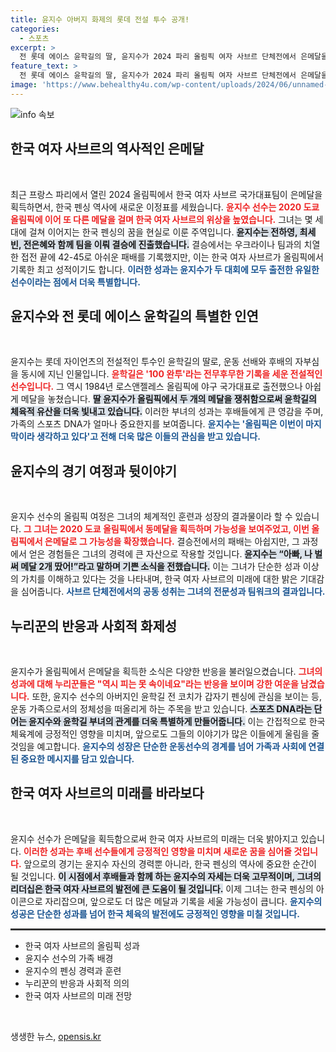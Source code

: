 ```yaml
---
title: 윤지수 아버지 화제의 롯데 전설 투수 공개!
categories:
  - 스포츠
excerpt: >
  전 롯데 에이스 윤학길의 딸, 윤지수가 2024 파리 올림픽 여자 사브르 단체전에서 은메달을 획득하며 역사적인 순간을 만들어냈습니다. 한국 여자 사브르의 새로운 전설, 그녀의 매력적인 이야기와 운동가정의 스토리를 확인해보세요!
feature_text: >
  전 롯데 에이스 윤학길의 딸, 윤지수가 2024 파리 올림픽 여자 사브르 단체전에서 은메달을 획득하며 역사적인 순간을 만들어냈습니다. 한국 여자 사브르의 새로운 전설, 그녀의 매력적인 이야기와 운동가정의 스토리를 확인해보세요!
image: 'https://www.behealthy4u.com/wp-content/uploads/2024/06/unnamed-file.png'
---
```


<p><img src="https://www.behealthy4u.com/wp-content/uploads/2024/06/unnamed-file.png" alt="info 속보" /></p>

<h2 data-ke-size="size26">한국 여자 사브르의 역사적인 은메달</h2>

<p data-ke-size="size16">&nbsp;</p>

<p>최근 프랑스 파리에서 열린 2024 올림픽에서 한국 여자 사브르 국가대표팀이 은메달을 획득하면서, 한국 펜싱 역사에 새로운 이정표를 세웠습니다. <b><span style="color: #ee2323;">윤지수 선수는 2020 도쿄 올림픽에 이어 또 다른 메달을 걸며 한국 여자 사브르의 위상을 높였습니다.</span></b> 그녀는 몇 세대에 걸쳐 이어지는 한국 펜싱의 꿈을 현실로 이룬 주역입니다. <b><span style="background-color: #21538527;">윤지수는 전하영, 최세빈, 전은혜와 함께 팀을 이뤄 결승에 진출했습니다.</span></b> 결승에서는 우크라이나 팀과의 치열한 접전 끝에 42-45로 아쉬운 패배를 기록했지만, 이는 한국 여자 사브르가 올림픽에서 기록한 최고 성적이기도 합니다. <b><span style="color: #1a5490;">이러한 성과는 윤지수가 두 대회에 모두 출전한 유일한 선수이라는 점에서 더욱 특별합니다.</span></b></p>

<h2 data-ke-size="size26">윤지수와 전 롯데 에이스 윤학길의 특별한 인연</h2>

<p data-ke-size="size16">&nbsp;</p>

<p>윤지수는 롯데 자이언츠의 전설적인 투수인 윤학길의 딸로, 운동 선배와 후배의 자부심을 동시에 지닌 인물입니다. <b><span style="color: #ee2323;">윤학길은 '100 완투'라는 전무후무한 기록을 세운 전설적인 선수입니다.</span></b> 그 역시 1984년 로스앤젤레스 올림픽에 야구 국가대표로 출전했으나 아쉽게 메달을 놓쳤습니다. <b><span style="background-color: #21538527;">딸 윤지수가 올림픽에서 두 개의 메달을 쟁취함으로써 윤학길의 체육적 유산을 더욱 빛내고 있습니다.</span></b> 이러한 부녀의 성과는 후배들에게 큰 영감을 주며, 가족의 스포츠 DNA가 얼마나 중요한지를 보여줍니다. <b><span style="color: #1a5490;">윤지수는 '올림픽은 이번이 마지막이라 생각하고 있다'고 전해 더욱 많은 이들의 관심을 받고 있습니다.</span></b></p>

<h2 data-ke-size="size26">윤지수의 경기 여정과 뒷이야기</h2>

<p data-ke-size="size16">&nbsp;</p>

<p>윤지수 선수의 올림픽 여정은 그녀의 체계적인 훈련과 성장의 결과물이라 할 수 있습니다. <b><span style="color: #ee2323;">그 그녀는 2020 도쿄 올림픽에서 동메달을 획득하며 가능성을 보여주었고, 이번 올림픽에서 은메달로 그 가능성을 확장했습니다.</span></b> 결승전에서의 패배는 아쉽지만, 그 과정에서 얻은 경험들은 그녀의 경력에 큰 자산으로 작용할 것입니다. <b><span style="background-color: #21538527;">윤지수는 “아빠, 나 벌써 메달 2개 땄어!”라고 말하며 기쁜 소식을 전했습니다.</span></b> 이는 그녀가 단순한 성과 이상의 가치를 이해하고 있다는 것을 나타내며, 한국 여자 사브르의 미래에 대한 밝은 기대감을 심어줍니다. <b><span style="color: #1a5490;">사브르 단체전에서의 공동 성취는 그녀의 전문성과 팀워크의 결과입니다.</span></b></p>

<h2 data-ke-size="size26">누리꾼의 반응과 사회적 화제성</h2>

<p data-ke-size="size16">&nbsp;</p>

<p>윤지수가 올림픽에서 은메달을 획득한 소식은 다양한 반응을 불러일으켰습니다. <b><span style="color: #ee2323;">그녀의 성과에 대해 누리꾼들은 "역시 피는 못 속이네요"라는 반응을 보이며 강한 여운을 남겼습니다.</span></b> 또한, 윤지수 선수의 아버지인 윤학길 전 코치가 갑자기 펜싱에 관심을 보이는 등, 운동 가족으로서의 정체성을 떠올리게 하는 주목을 받고 있습니다. <b><span style="background-color: #21538527;">스포츠 DNA라는 단어는 윤지수와 윤학길 부녀의 관계를 더욱 특별하게 만들어줍니다.</span></b> 이는 간접적으로 한국 체육계에 긍정적인 영향을 미치며, 앞으로도 그들의 이야기가 많은 이들에게 울림을 줄 것임을 예고합니다. <b><span style="color: #1a5490;">윤지수의 성장은 단순한 운동선수의 경계를 넘어 가족과 사회에 연결된 중요한 메시지를 담고 있습니다.</span></b></p>

<h2 data-ke-size="size26">한국 여자 사브르의 미래를 바라보다</h2>

<p data-ke-size="size16">&nbsp;</p>

<p>윤지수 선수가 은메달을 획득함으로써 한국 여자 사브르의 미래는 더욱 밝아지고 있습니다. <b><span style="color: #ee2323;">이러한 성과는 후배 선수들에게 긍정적인 영향을 미치며 새로운 꿈을 심어줄 것입니다.</span></b> 앞으로의 경기는 윤지수 자신의 경력뿐 아니라, 한국 펜싱의 역사에 중요한 순간이 될 것입니다. <b><span style="background-color: #21538527;">이 시점에서 후배들과 함께 하는 윤지수의 자세는 더욱 고무적이며, 그녀의 리더십은 한국 여자 사브르의 발전에 큰 도움이 될 것입니다.</span></b> 이제 그녀는 한국 펜싱의 아이콘으로 자리잡으며, 앞으로도 더 많은 메달과 기록을 세울 가능성이 큽니다. <b><span style="color: #1a5490;">윤지수의 성공은 단순한 성과를 넘어 한국 체육의 발전에도 긍정적인 영향을 미칠 것입니다.</span></b></p>

<hr style="height:3px; border:none; color:#333; background-color:#333;" />

<ul>
    <li>한국 여자 사브르의 올림픽 성과</li>
    <li>윤지수 선수의 가족 배경</li>
    <li>윤지수의 펜싱 경력과 훈련</li>
    <li>누리꾼의 반응과 사회적 의의</li>
    <li>한국 여자 사브르의 미래 전망</li>
</ul>

<p data-ke-size="size16">&nbsp;</p>
생생한 뉴스, <a href="https://opensis.kr" rel="dofollow">opensis.kr</a>


